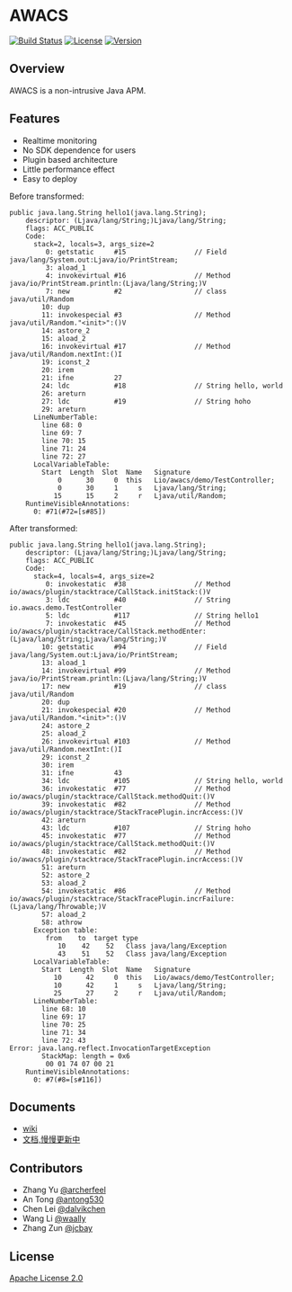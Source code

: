 # AWACS
[![Build Status](https://travis-ci.org/Archerfeel/awacs.svg?branch=master)](https://travis-ci.org/Archerfeel/awacs)
[![License](https://img.shields.io/badge/license-APACHE2-blue.svg)](https://github.com/ArcherFeel/awacs/blob/master/LICENSE)
[![Version](https://img.shields.io/badge/AWACS-0.2.2-orange.svg)](https://github.com/ArcherFeel/awacs/tree/0.2.2)


## Overview

AWACS is a non-intrusive Java APM.

## Features

* Realtime monitoring
* No SDK dependence for users
* Plugin based architecture
* Little performance effect
* Easy to deploy

Before transformed: 

```
public java.lang.String hello1(java.lang.String);
    descriptor: (Ljava/lang/String;)Ljava/lang/String;
    flags: ACC_PUBLIC
    Code:
      stack=2, locals=3, args_size=2
         0: getstatic     #15                 // Field java/lang/System.out:Ljava/io/PrintStream;
         3: aload_1
         4: invokevirtual #16                 // Method java/io/PrintStream.println:(Ljava/lang/String;)V
         7: new           #2                  // class java/util/Random
        10: dup
        11: invokespecial #3                  // Method java/util/Random."<init>":()V
        14: astore_2
        15: aload_2
        16: invokevirtual #17                 // Method java/util/Random.nextInt:()I
        19: iconst_2
        20: irem
        21: ifne          27
        24: ldc           #18                 // String hello, world
        26: areturn
        27: ldc           #19                 // String hoho
        29: areturn
      LineNumberTable:
        line 68: 0
        line 69: 7
        line 70: 15
        line 71: 24
        line 72: 27
      LocalVariableTable:
        Start  Length  Slot  Name   Signature
            0      30     0  this   Lio/awacs/demo/TestController;
            0      30     1     s   Ljava/lang/String;
           15      15     2     r   Ljava/util/Random;
    RuntimeVisibleAnnotations:
      0: #71(#72=[s#85])
```

After transformed:

```
public java.lang.String hello1(java.lang.String);
    descriptor: (Ljava/lang/String;)Ljava/lang/String;
    flags: ACC_PUBLIC
    Code:
      stack=4, locals=4, args_size=2
         0: invokestatic  #38                 // Method io/awacs/plugin/stacktrace/CallStack.initStack:()V
         3: ldc           #40                 // String io.awacs.demo.TestController
         5: ldc           #117                // String hello1
         7: invokestatic  #45                 // Method io/awacs/plugin/stacktrace/CallStack.methodEnter:(Ljava/lang/String;Ljava/lang/String;)V
        10: getstatic     #94                 // Field java/lang/System.out:Ljava/io/PrintStream;
        13: aload_1
        14: invokevirtual #99                 // Method java/io/PrintStream.println:(Ljava/lang/String;)V
        17: new           #19                 // class java/util/Random
        20: dup
        21: invokespecial #20                 // Method java/util/Random."<init>":()V
        24: astore_2
        25: aload_2
        26: invokevirtual #103                // Method java/util/Random.nextInt:()I
        29: iconst_2
        30: irem
        31: ifne          43
        34: ldc           #105                // String hello, world
        36: invokestatic  #77                 // Method io/awacs/plugin/stacktrace/CallStack.methodQuit:()V
        39: invokestatic  #82                 // Method io/awacs/plugin/stacktrace/StackTracePlugin.incrAccess:()V
        42: areturn
        43: ldc           #107                // String hoho
        45: invokestatic  #77                 // Method io/awacs/plugin/stacktrace/CallStack.methodQuit:()V
        48: invokestatic  #82                 // Method io/awacs/plugin/stacktrace/StackTracePlugin.incrAccess:()V
        51: areturn
        52: astore_2
        53: aload_2
        54: invokestatic  #86                 // Method io/awacs/plugin/stacktrace/StackTracePlugin.incrFailure:(Ljava/lang/Throwable;)V
        57: aload_2
        58: athrow
      Exception table:
         from    to  target type
            10    42    52   Class java/lang/Exception
            43    51    52   Class java/lang/Exception
      LocalVariableTable:
        Start  Length  Slot  Name   Signature
           10      42     0  this   Lio/awacs/demo/TestController;
           10      42     1     s   Ljava/lang/String;
           25      27     2     r   Ljava/util/Random;
      LineNumberTable:
        line 68: 10
        line 69: 17
        line 70: 25
        line 71: 34
        line 72: 43
Error: java.lang.reflect.InvocationTargetException
        StackMap: length = 0x6
         00 01 74 07 00 21
    RuntimeVisibleAnnotations:
      0: #7(#8=[s#116])
```

## Documents

* [wiki]()
* [文档,慢慢更新中]()

## Contributors

* Zhang Yu [@archerfeel](https://github.com/archerfeel)
* An Tong [@antong530](https://github.com/antong530)
* Chen Lei [@dalvikchen](https://github.com/dalvikchen)
* Wang Li [@waally](https://github.com/waally)
* Zhang Zun [@jcbay](https://github.com/jcbay)

## License

[Apache License 2.0](http://www.apache.org/licenses/LICENSE-2.0)

